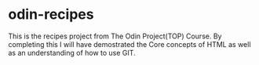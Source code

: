 # odin-recipes
This is the recipes project from The Odin Project(TOP) Course. By completing this I will have demostrated the Core concepts of HTML as well as an understanding of how to use GIT.